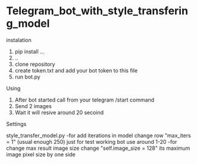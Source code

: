 # Telegram_bot_with_style_transfering_model

instalation

1) pip install ...
2) ..
3) clone repository
4) create token.txt and add your bot token to this file
5) run bot.py 

Using

1) After bot started call from your telegram /start command
2) Send 2 images
3) Wait it will resive around 20 secoind

Settings

style_transfer_model.py
  -for add iterations in model change row "max_iters = 1" (usual enough 250)
    just for test working bot use around 1-20
  -for change max result image size change "self.image_size = 128" its maximum image pixel size by one side
  
